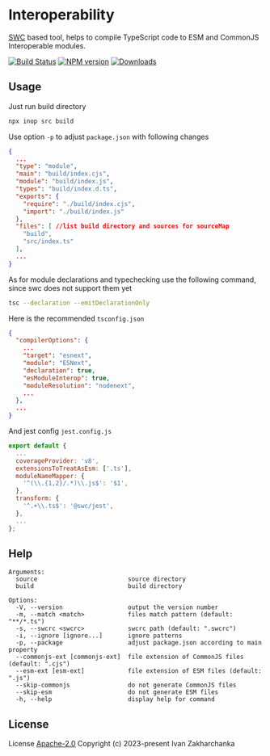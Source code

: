 # Interoperability

[SWC](https://www.npmjs.com/package/@swc/core) based tool, helps to compile TypeScript code to ESM and CommonJS Interoperable modules.

[![Build Status][github-image]][github-url]
[![NPM version][npm-image]][npm-url]
[![Downloads][downloads-image]][npm-url]

## Usage

Just run build directory
```bash
npx inop src build
```

Use option `-p` to adjust `package.json` with following changes
```json
{
  ...
  "type": "module",
  "main": "build/index.cjs",
  "module": "build/index.js",
  "types": "build/index.d.ts",
  "exports": {
    "require": "./build/index.cjs",
    "import": "./build/index.js"
  },
  "files": [ //list build directory and sources for sourceMap
    "build",
    "src/index.ts"
  ],
  ...
}
```

As for module declarations and typechecking use the following command, since swc does not support them yet
```bash
tsc --declaration --emitDeclarationOnly
```

Here is the recommended `tsconfig.json`
```json
{
  "compilerOptions": {
    ...
    "target": "esnext",
    "module": "ESNext",
    "declaration": true,
    "esModuleInterop": true,
    "moduleResolution": "nodenext",
    ...
  },
  ...
}
```

And jest config `jest.config.js`
```javascript
export default {
  ...
  coverageProvider: 'v8',
  extensionsToTreatAsEsm: ['.ts'],
  moduleNameMapper: {
    '^(\\.{1,2}/.*)\\.js$': '$1',
  },
  transform: {
    '^.+\\.ts$': '@swc/jest',
  },
  ...
};
```

## Help
```
Arguments:
  source                         source directory
  build                          build directory

Options:
  -V, --version                  output the version number
  -m, --match <match>            files match pattern (default: "**/*.ts")
  -s, --swcrc <swcrc>            swcrc path (default: ".swcrc")
  -i, --ignore [ignore...]       ignore patterns
  -p, --package                  adjust package.json according to main property
  --commonjs-ext [commonjs-ext]  file extension of CommonJS files (default: ".cjs")
  --esm-ext [esm-ext]            file extension of ESM files (default: ".js")
  --skip-commonjs                do not generate CommonJS files
  --skip-esm                     do not generate ESM files
  -h, --help                     display help for command
```

## License

License [Apache-2.0](http://www.apache.org/licenses/LICENSE-2.0)
Copyright (c) 2023-present Ivan Zakharchanka


[npm-url]: https://www.npmjs.com/package/inop
[downloads-image]: https://img.shields.io/npm/dw/inop.svg?maxAge=43200
[npm-image]: https://img.shields.io/npm/v/inop.svg?maxAge=43200
[github-url]: https://github.com/3axap4eHko/interoperability/actions/workflows/cicd.yml
[github-image]: https://github.com/3axap4eHko/interoperability/actions/workflows/cicd.yml/badge.svg
